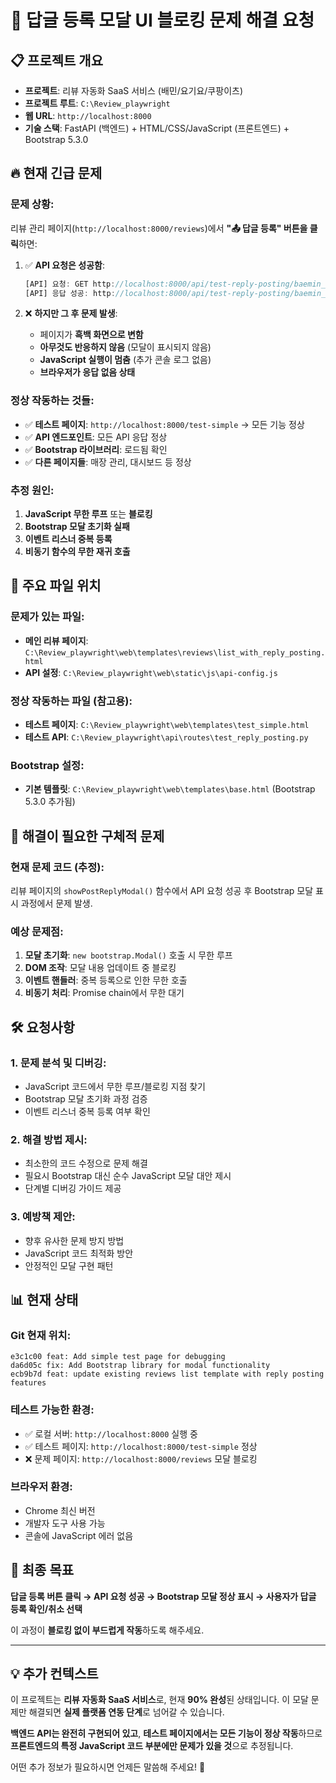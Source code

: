 # 🚨 답글 등록 모달 UI 블로킹 문제 해결 요청

## 📋 **프로젝트 개요**
- **프로젝트**: 리뷰 자동화 SaaS 서비스 (배민/요기요/쿠팡이츠)
- **프로젝트 루트**: `C:\Review_playwright`  
- **웹 URL**: `http://localhost:8000`
- **기술 스택**: FastAPI (백엔드) + HTML/CSS/JavaScript (프론트엔드) + Bootstrap 5.3.0

## 🔥 **현재 긴급 문제**

### **문제 상황**:
리뷰 관리 페이지(`http://localhost:8000/reviews`)에서 **"📤 답글 등록" 버튼을 클릭**하면:

1. ✅ **API 요청은 성공함**:
   ```javascript
   [API] 요청: GET http://localhost:8000/api/test-reply-posting/baemin_2025060800592092/info
   [API] 응답 성공: http://localhost:8000/api/test-reply-posting/baemin_2025060800592092/info
   ```

2. ❌ **하지만 그 후 문제 발생**:
   - 페이지가 **흑백 화면으로 변함**
   - **아무것도 반응하지 않음** (모달이 표시되지 않음)
   - **JavaScript 실행이 멈춤** (추가 콘솔 로그 없음)
   - **브라우저가 응답 없음 상태**

### **정상 작동하는 것들**:
- ✅ **테스트 페이지**: `http://localhost:8000/test-simple` → 모든 기능 정상
- ✅ **API 엔드포인트**: 모든 API 응답 정상
- ✅ **Bootstrap 라이브러리**: 로드됨 확인
- ✅ **다른 페이지들**: 매장 관리, 대시보드 등 정상

### **추정 원인**:
1. **JavaScript 무한 루프** 또는 **블로킹**
2. **Bootstrap 모달 초기화 실패**
3. **이벤트 리스너 중복 등록**
4. **비동기 함수의 무한 재귀 호출**

## 📁 **주요 파일 위치**

### **문제가 있는 파일**:
- **메인 리뷰 페이지**: `C:\Review_playwright\web\templates\reviews\list_with_reply_posting.html`
- **API 설정**: `C:\Review_playwright\web\static\js\api-config.js`

### **정상 작동하는 파일 (참고용)**:
- **테스트 페이지**: `C:\Review_playwright\web\templates\test_simple.html`
- **테스트 API**: `C:\Review_playwright\api\routes\test_reply_posting.py`

### **Bootstrap 설정**:
- **기본 템플릿**: `C:\Review_playwright\web\templates\base.html` (Bootstrap 5.3.0 추가됨)

## 🎯 **해결이 필요한 구체적 문제**

### **현재 문제 코드 (추정)**:
리뷰 페이지의 `showPostReplyModal()` 함수에서 API 요청 성공 후 Bootstrap 모달 표시 과정에서 문제 발생.

### **예상 문제점**:
1. **모달 초기화**: `new bootstrap.Modal()` 호출 시 무한 루프
2. **DOM 조작**: 모달 내용 업데이트 중 블로킹
3. **이벤트 핸들러**: 중복 등록으로 인한 무한 호출
4. **비동기 처리**: Promise chain에서 무한 대기

## 🛠 **요청사항**

### **1. 문제 분석 및 디버깅**:
- JavaScript 코드에서 무한 루프/블로킹 지점 찾기
- Bootstrap 모달 초기화 과정 검증
- 이벤트 리스너 중복 등록 여부 확인

### **2. 해결 방법 제시**:
- 최소한의 코드 수정으로 문제 해결
- 필요시 Bootstrap 대신 순수 JavaScript 모달 대안 제시
- 단계별 디버깅 가이드 제공

### **3. 예방책 제안**:
- 향후 유사한 문제 방지 방법
- JavaScript 코드 최적화 방안
- 안정적인 모달 구현 패턴

## 📊 **현재 상태**

### **Git 현재 위치**:
```
e3c1c00 feat: Add simple test page for debugging
da6d05c fix: Add Bootstrap library for modal functionality  
ecb9b7d feat: update existing reviews list template with reply posting features
```

### **테스트 가능한 환경**:
- ✅ 로컬 서버: `http://localhost:8000` 실행 중
- ✅ 테스트 페이지: `http://localhost:8000/test-simple` 정상
- ❌ 문제 페이지: `http://localhost:8000/reviews` 모달 블로킹

### **브라우저 환경**:
- Chrome 최신 버전
- 개발자 도구 사용 가능
- 콘솔에 JavaScript 에러 없음

## 🎯 **최종 목표**

**답글 등록 버튼 클릭 → API 요청 성공 → Bootstrap 모달 정상 표시 → 사용자가 답글 등록 확인/취소 선택**

이 과정이 **블로킹 없이 부드럽게 작동**하도록 해주세요.

---

## 💡 **추가 컨텍스트**

이 프로젝트는 **리뷰 자동화 SaaS 서비스**로, 현재 **90% 완성**된 상태입니다. 이 모달 문제만 해결되면 **실제 플랫폼 연동 단계**로 넘어갈 수 있습니다.

**백엔드 API는 완전히 구현되어 있고**, **테스트 페이지에서는 모든 기능이 정상 작동**하므로 **프론트엔드의 특정 JavaScript 코드 부분에만 문제가 있을 것**으로 추정됩니다.

어떤 추가 정보가 필요하시면 언제든 말씀해 주세요! 🙏